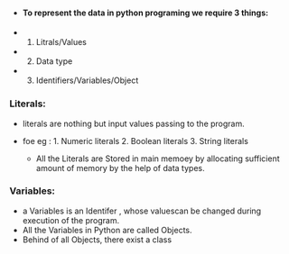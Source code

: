 - ####  To represent the data in python programing we require 3 things:
- 1. Litrals/Values
 - 2. Data type
  - 3. Identifiers/Variables/Object

### Literals: 
- literals are nothing but input values passing to the program.
- foe eg : 1. Numeric literals
           2. Boolean literals
           3. String literals

  - All the Literals are Stored in main memoey by allocating sufficient amount of memory by the help of data types.

### Variables:
- a Variables is an Identifer , whose valuescan be changed during execution of the program.
- All the Variables in Python are called Objects.
- Behind of all Objects, there exist a class
